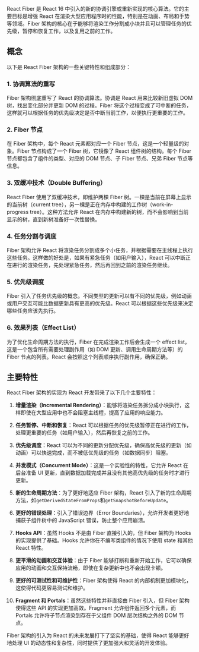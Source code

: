 React Fiber 是 React 16 中引入的新的协调引擎或重新实现的核心算法。它的主要目标是增强 React 在渲染大型应用程序时的性能，特别是在动画、布局和手势等领域。Fiber 架构的核心在于能够将渲染工作分割成小块并且可以管理任务的优先级，暂停和恢复工作，以及复用之前的工作。

## 概念

以下是 React Fiber 架构的一些关键特性和组成部分：

### 1. 协调算法的重写

Fiber 架构彻底重写了 React 的协调算法。协调是 React 用来比较新旧虚拟 DOM 树，找出变化部分并更新 DOM 的过程。Fiber 将这个过程变成了可中断的任务，这样就可以根据任务的优先级决定是否中断当前工作，以便执行更重要的工作。

### 2. Fiber 节点

在 Fiber 架构中，每个 React 元素都对应一个 Fiber 节点，这是一个轻量级的对象。Fiber 节点构成了一个 Fiber 树，它镜像了 React 组件树的结构。每个 Fiber 节点都包含了组件的类型、对应的 DOM 节点、子 Fiber 节点、兄弟 Fiber 节点等信息。

### 3. 双缓冲技术（Double Buffering）

React Fiber 使用了双缓冲技术，即维护两棵 Fiber 树。一棵是当前在屏幕上显示的当前树（current tree），另一棵是正在内存中构建的工作树（work-in-progress tree）。这种方法允许 React 在内存中构建新的树，而不会影响到当前显示的树，直到新树准备好一次性替换。

### 4. 任务分割与调度

Fiber 架构允许 React 将渲染任务分割成多个小任务，并根据需要在主线程上执行这些任务。这样做的好处是，如果有紧急任务（如用户输入），React 可以中断正在进行的渲染任务，先处理紧急任务，然后再回到之前的渲染任务继续。

### 5. 优先级调度

Fiber 引入了任务优先级的概念。不同类型的更新可以有不同的优先级，例如动画或用户交互可能比数据更新具有更高的优先级。React 可以根据这些优先级来决定哪些任务应该先执行。

### 6. 效果列表（Effect List）

为了优化生命周期方法的执行，Fiber 在完成渲染工作后会生成一个 effect list，这是一个包含所有需要处理副作用（如 DOM 更新、调用生命周期方法等）的 Fiber 节点的列表。React 会按照这个列表顺序执行副作用，确保正确。

## 主要特性

React Fiber 架构的实现为 React 开发带来了以下几个主要特性：

1. **增量渲染（Incremental Rendering）**：能够将渲染任务拆分成小块执行，这样即使在大型应用中也不会阻塞主线程，提高了应用的响应能力。

2. **任务暂停、中断和恢复**：React 可以根据任务的优先级暂停正在进行的工作，处理更重要的任务（如用户输入），然后再恢复之前的工作。

3. **优先级调度**：React 可以为不同的更新分配优先级，确保高优先级的更新（如动画）可以快速完成，而不被低优先级的任务（如数据同步）阻塞。

4. **并发模式（Concurrent Mode）**：这是一个实验性的特性，它允许 React 在后台准备 UI 更新，直到数据加载完成并且没有其他高优先级的任务时才进行更新。

5. **新的生命周期方法**：为了更好地适应 Fiber 架构，React 引入了新的生命周期方法，如`getDerivedStateFromProps`和`getSnapshotBeforeUpdate`。

6. **更好的错误处理**：引入了错误边界（Error Boundaries），允许开发者更好地捕获子组件树中的 JavaScript 错误，防止整个应用崩溃。

7. **Hooks API**：虽然 Hooks 不是由 Fiber 直接引入的，但 Fiber 架构为 Hooks 的实现提供了基础。Hooks 允许你在不编写类组件的情况下使用 state 和其他 React 特性。

8. **更平滑的动画和交互体验**：由于 Fiber 能够打断和重新开始工作，它可以确保应用的动画和交互保持流畅，即使在复杂更新中也不会出现卡顿。

9. **更好的可测试性和可维护性**：Fiber 架构使得 React 的内部机制更加模块化，这使得代码更容易测试和维护。

10. **Fragment 和 Portals**：虽然这些特性并非直接由 Fiber 引入，但 Fiber 架构使得这些 API 的实现更加高效。Fragment 允许组件返回多个元素，而 Portals 允许将子节点渲染到存在于父组件 DOM 层次结构之外的 DOM 节点。

Fiber 架构的引入为 React 的未来发展打下了坚实的基础，使得 React 能够更好地处理 UI 的动态性和复杂性，同时提供了更加强大和灵活的开发体验。
